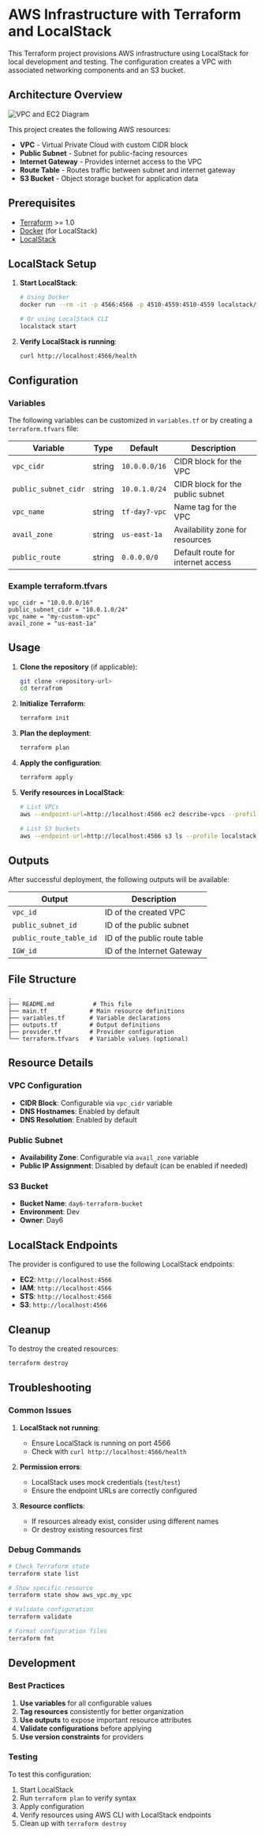 # AWS Infrastructure with Terraform and LocalStack

This Terraform project provisions AWS infrastructure using LocalStack for local development and testing. The configuration creates a VPC with associated networking components and an S3 bucket.

## Architecture Overview

![VPC and EC2 Diagram](./../public/vpc_ec2.png)

This project creates the following AWS resources:

- **VPC** - Virtual Private Cloud with custom CIDR block
- **Public Subnet** - Subnet for public-facing resources
- **Internet Gateway** - Provides internet access to the VPC
- **Route Table** - Routes traffic between subnet and internet gateway
- **S3 Bucket** - Object storage bucket for application data

## Prerequisites

- [Terraform](https://www.terraform.io/downloads.html) >= 1.0
- [Docker](https://docs.docker.com/get-docker/) (for LocalStack)
- [LocalStack](https://docs.localstack.cloud/getting-started/installation/)

## LocalStack Setup

1. **Start LocalStack**:

   ```bash
   # Using Docker
   docker run --rm -it -p 4566:4566 -p 4510-4559:4510-4559 localstack/localstack

   # Or using LocalStack CLI
   localstack start
   ```

2. **Verify LocalStack is running**:
   ```bash
   curl http://localhost:4566/health
   ```

## Configuration

### Variables

The following variables can be customized in `variables.tf` or by creating a `terraform.tfvars` file:

| Variable             | Type   | Default       | Description                       |
| -------------------- | ------ | ------------- | --------------------------------- |
| `vpc_cidr`           | string | `10.0.0.0/16` | CIDR block for the VPC            |
| `public_subnet_cidr` | string | `10.0.1.0/24` | CIDR block for the public subnet  |
| `vpc_name`           | string | `tf-day7-vpc` | Name tag for the VPC              |
| `avail_zone`         | string | `us-east-1a`  | Availability zone for resources   |
| `public_route`       | string | `0.0.0.0/0`   | Default route for internet access |

### Example terraform.tfvars

```hcl
vpc_cidr = "10.0.0.0/16"
public_subnet_cidr = "10.0.1.0/24"
vpc_name = "my-custom-vpc"
avail_zone = "us-east-1a"
```

## Usage

1. **Clone the repository** (if applicable):

   ```bash
   git clone <repository-url>
   cd terrafrom
   ```

2. **Initialize Terraform**:

   ```bash
   terraform init
   ```

3. **Plan the deployment**:

   ```bash
   terraform plan
   ```

4. **Apply the configuration**:

   ```bash
   terraform apply
   ```

5. **Verify resources in LocalStack**:

   ```bash
   # List VPCs
   aws --endpoint-url=http://localhost:4566 ec2 describe-vpcs --profile localstack

   # List S3 buckets
   aws --endpoint-url=http://localhost:4566 s3 ls --profile localstack
   ```

## Outputs

After successful deployment, the following outputs will be available:

| Output                  | Description                  |
| ----------------------- | ---------------------------- |
| `vpc_id`                | ID of the created VPC        |
| `public_subnet_id`      | ID of the public subnet      |
| `public_route_table_id` | ID of the public route table |
| `IGW_id`                | ID of the Internet Gateway   |

## File Structure

```
.
├── README.md           # This file
├── main.tf            # Main resource definitions
├── variables.tf       # Variable declarations
├── outputs.tf         # Output definitions
├── provider.tf        # Provider configuration
└── terraform.tfvars   # Variable values (optional)
```

## Resource Details

### VPC Configuration

- **CIDR Block**: Configurable via `vpc_cidr` variable
- **DNS Hostnames**: Enabled by default
- **DNS Resolution**: Enabled by default

### Public Subnet

- **Availability Zone**: Configurable via `avail_zone` variable
- **Public IP Assignment**: Disabled by default (can be enabled if needed)

### S3 Bucket

- **Bucket Name**: `day6-terraform-bucket`
- **Environment**: Dev
- **Owner**: Day6

## LocalStack Endpoints

The provider is configured to use the following LocalStack endpoints:

- **EC2**: `http://localhost:4566`
- **IAM**: `http://localhost:4566`
- **STS**: `http://localhost:4566`
- **S3**: `http://localhost:4566`

## Cleanup

To destroy the created resources:

```bash
terraform destroy
```

## Troubleshooting

### Common Issues

1. **LocalStack not running**:

   - Ensure LocalStack is running on port 4566
   - Check with `curl http://localhost:4566/health`

2. **Permission errors**:

   - LocalStack uses mock credentials (`test`/`test`)
   - Ensure the endpoint URLs are correctly configured

3. **Resource conflicts**:
   - If resources already exist, consider using different names
   - Or destroy existing resources first

### Debug Commands

```bash
# Check Terraform state
terraform state list

# Show specific resource
terraform state show aws_vpc.my_vpc

# Validate configuration
terraform validate

# Format configuration files
terraform fmt
```

## Development

### Best Practices

1. **Use variables** for all configurable values
2. **Tag resources** consistently for better organization
3. **Use outputs** to expose important resource attributes
4. **Validate configurations** before applying
5. **Use version constraints** for providers

### Testing

To test this configuration:

1. Start LocalStack
2. Run `terraform plan` to verify syntax
3. Apply configuration
4. Verify resources using AWS CLI with LocalStack endpoints
5. Clean up with `terraform destroy`
